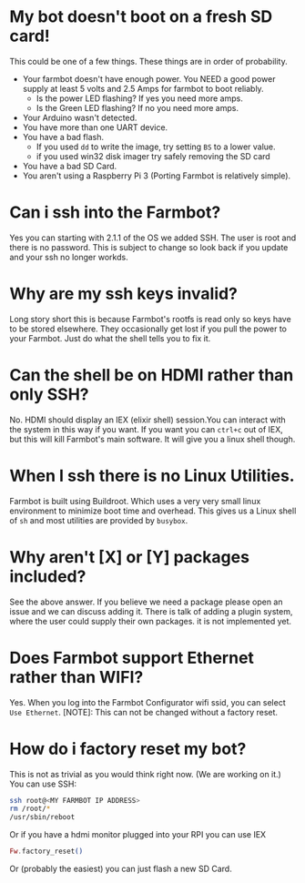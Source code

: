 # My bot doesn't boot on a fresh SD card!
This could be one of a few things. These things are in order of probability.
* Your farmbot doesn't have enough power. You NEED a good power supply at least 5 volts and  2.5 Amps for farmbot to boot reliably.
  * Is the power LED flashing? If yes you need more amps.
  * Is the Green LED flashing? If no you need more amps.
* Your Arduino wasn't detected.
* You have more than one UART device.
* You have a bad flash.
  * If you used `dd` to write the image, try setting `BS` to a lower value.
  * if you used win32 disk imager try safely removing the SD card
* You have a bad SD Card.
* You aren't using a Raspberry Pi 3 (Porting Farmbot is relatively simple).

# Can i ssh into the Farmbot?
Yes you can starting with 2.1.1 of the OS we added SSH. The user is root and there is no password.
This is subject to change so look back if you update and your ssh no longer workds.

# Why are my ssh keys invalid?
Long story short this is because Farmbot's rootfs is read only so keys have to be stored elsewhere. They occasionally get lost if you pull the power to your Farmbot. Just do what the shell tells you to fix it.

# Can the shell be on HDMI rather than only SSH?
No. HDMI should display an IEX (elixir shell) session.You can interact with the system in this way if you want. If you want you can `ctrl+c` out of IEX, but this will kill Farmbot's main software. It will give you a linux shell though.   

# When I ssh there is no Linux Utilities.
Farmbot is built using Buildroot. Which uses a very very small linux environment to minimize boot time and overhead. This gives us a Linux shell of `sh` and most utilities are provided by `busybox`.

# Why aren't [X] or [Y] packages included?
See the above answer. If you believe we need a package please open an issue and we can discuss adding it. There is talk of adding a plugin system, where the user could supply their own packages. it is not implemented yet.

# Does Farmbot support Ethernet rather than WIFI?
Yes. When you log into the Farmbot Configurator wifi ssid, you can select `Use Ethernet`. [NOTE]: This can not be changed without a factory reset.

# How do i factory reset my bot?
This is not as trivial as you would think right now. (We are working on it.)
You can use SSH:
```bash
ssh root@<MY FARMBOT IP ADDRESS>
rm /root/*
/usr/sbin/reboot
```
Or if you have a hdmi monitor plugged into your RPI you can use IEX
```elixir
Fw.factory_reset()
```
Or (probably the easiest) you can just flash a new SD Card.
